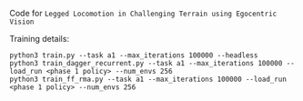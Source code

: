Code for `Legged Locomotion in Challenging Terrain using Egocentric Vision`

Training details:
```
python3 train.py --task a1 --max_iterations 100000 --headless
python3 train_dagger_recurrent.py --task a1 --max_iterations 100000 --load_run <phase 1 policy> --num_envs 256
python3 train_ff_rma.py --task a1 --max_iterations 100000 --load_run <phase 1 policy> --num_envs 256
```
